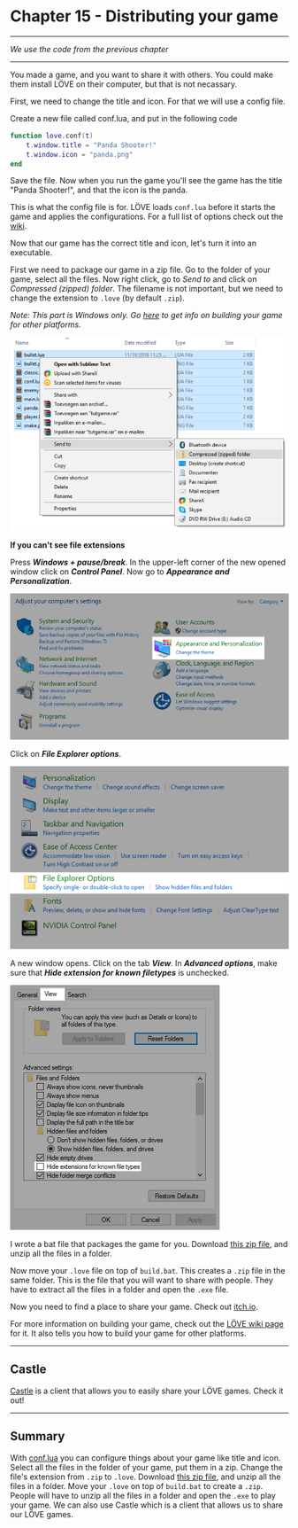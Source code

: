 ﻿
# Chapter 15 - Distributing your game

___
*We use the code from the previous chapter*
___

You made a game, and you want to share it with others. You could make them install LÖVE on their computer, but that is not necassary.

First, we need to change the title and icon. For that we will use a config file.

Create a new file called conf.lua, and put in the following code

```lua
function love.conf(t)
	t.window.title = "Panda Shooter!"
	t.window.icon = "panda.png"
end
```

Save the file. Now when you run the game you'll see the game has the title "Panda Shooter!", and that the icon is the panda.

This is what the config file is for. LÖVE loads `conf.lua` before it starts the game and applies the configurations. For a full list of options check out the [wiki](https://love2d.org/wiki/Config_Files).

Now that our game has the correct title and icon, let's turn it into an executable.

First we need to package our game in a zip file. Go to the folder of your game, select all the files. Now right click, go to *Send to* and click on *Compressed (zipped) folder*. The filename is not important, but we need to change the extension to `.love` (by default `.zip`).

*Note: This part is Windows only. Go [here](https://www.love2d.org/wiki/Game_Distribution) to get info on building your game for other platforms.*

![](/images/book/15/compress.png)

**If you can't see file extensions**

Press ***Windows + pause/break***. In the upper-left corner of the new opened window click on ***Control Panel***. Now go to ***Appearance and Personalization***.

![](/images/book/15/control_panel.png)

Click on ***File Explorer options***.

![](/images/book/15/personalization.png)

A new window opens. Click on the tab ***View***. In ***Advanced options***, make sure that ***Hide extension for known filetypes*** is unchecked.

![](/images/book/15/folder_options.png)

I wrote a bat file that packages the game for you. Download [this zip file](https://drive.google.com/file/d/1gaqhvQ9tuluml1W6GXHc4F0XPj1iSxR2/view?usp=sharing), and unzip all the files in a folder.

Now move your `.love` file on top of `build.bat`. This creates a `.zip` file in the same folder. This is the file that you will want to share with people. They have to extract all the files in a folder and open the `.exe` file.

Now you need to find a place to share your game. Check out [itch.io](https://itch.io/).

For more information on building your game, check out the [LÖVE wiki page](https://www.love2d.org/wiki/Game_Distribution) for it. It also tells you how to build your game for other platforms.

___

## Castle

[Castle](https://castle.games/) is a client that allows you to easily share your LÖVE games. Check it out!

___

## Summary
With [conf.lua](https://love2d.org/wiki/Config_Files) you can configure things about your game like title and icon. Select all the files in the folder of your game, put them in a zip. Change the file's extension from `.zip` to `.love`. Download [this zip file](https://drive.google.com/file/d/1gaqhvQ9tuluml1W6GXHc4F0XPj1iSxR2/view?usp=sharing), and unzip all the files in a folder. Move your `.love` on top of `build.bat` to create a `.zip`. People will have to unzip all the files in a folder and open the `.exe` to play your game. We can also use Castle which is a client that allows us to share our LÖVE games.